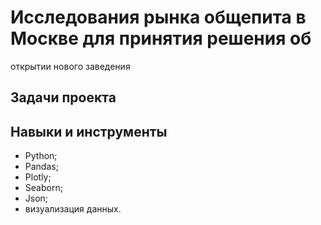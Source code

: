 # Исследования рынка общепита в Москве для принятия решения об
открытии нового заведения

## Задачи проекта



## Навыки и инструменты
- Python;
- Pandas;
- Plotly;
- Seaborn;
- Json;
- визуализация данных.




